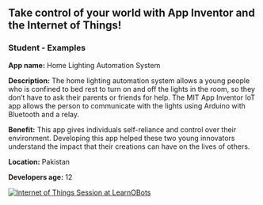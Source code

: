 ## Take control of your world with App Inventor and the Internet of Things!
### Student - Examples

**App name:** Home Lighting Automation System

**Description:** The home lighting automation system allows a young people who is confined to bed rest to turn on and off the lights in the room, so they don’t have to ask their parents or friends for help. The MIT App Inventor IoT app allows the person to communicate with the lights using Arduino with Bluetooth and a relay.

**Benefit:** This app gives individuals self-reliance and control over their environment. Developing this app helped these two young innovators understand the impact that their creations can have on the lives of others.

**Location:** Pakistan

**Developers age:** 12

[![Internet of Things Session at LearnOBots](http://img.youtube.com/vi/9DKTp1LscMg/0.jpg)](http://www.youtube.com/watch?v=9DKTp1LscMg "Internet of Things Session at LearnOBots")
